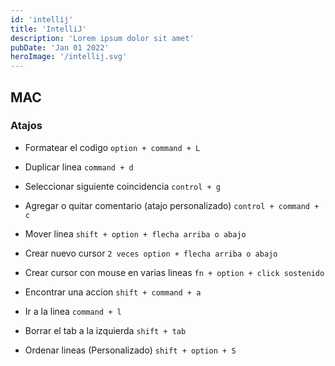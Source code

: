 ```yaml
---
id: 'intellij'
title: 'IntelliJ'
description: 'Lorem ipsum dolor sit amet'
pubDate: 'Jan 01 2022'
heroImage: '/intellij.svg'
---
```


## MAC

### Atajos

- Formatear el codigo `option + command + L`

- Duplicar linea `command + d`

- Seleccionar siguiente coincidencia `control + g`

- Agregar o quitar comentario (atajo personalizado) `control + command + c`

- Mover linea `shift + option + flecha arriba o abajo`

- Crear nuevo cursor `2 veces option + flecha arriba o abajo`

- Crear cursor con mouse en varias lineas `fn + option + click sostenido`

- Encontrar una accion `shift + command + a`

- Ir a la linea `command + l`

- Borrar el tab a la izquierda `shift + tab`

- Ordenar lineas (Personalizado) `shift + option + S`
